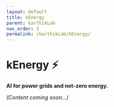 ```yaml
---
layout: default
title: kEnergy
parent: karthikLab
nav_order: 3
permalink: /karthikLab/kEnergy/
---
```


# kEnergy ⚡️

**AI for power grids and net-zero energy.**

*(Content coming soon...)*

